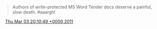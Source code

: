> Authors of write\-protected MS Word Tender docs deserve a painful, slow death\. \#aaargh\!

<img src="../../media/tweet.ico" width="12" /> [Thu Mar 03 20:10:49 +0000 2011](https://twitter.com/DromerDenker/status/43402970737553409)